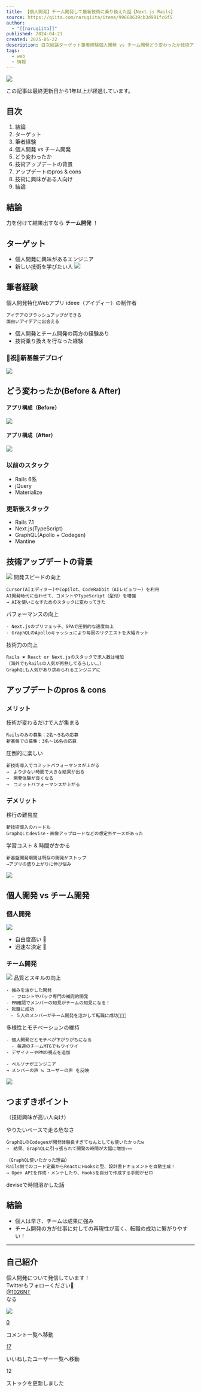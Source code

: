 ```yaml
---
title: 【個人開発】チーム開発して最新技術に乗り換えた話【Next.js Rails】
source: https://qiita.com/naruqiita/items/99668639cb3d991fc6f5
author:
  - "[[naruqiita]]"
published: 2024-04-21
created: 2025-05-22
description: 目次結論ターゲット筆者経験個人開発 vs チーム開発どう変わったか技術アップデートの背景アップデートのpros & cons技術に興味がある人向け結論結論力を付けて結果出すなら…
tags:
  - web
  - 情報
---
```

![](https://relay-dsp.ad-m.asia/dmp/sync/bizmatrix?pid=c3ed207b574cf11376&d=x18o8hduaj&uid=3516551)

この記事は最終更新日から1年以上が経過しています。

## 目次

1. 結論
2. ターゲット
3. 筆者経験
4. 個人開発 vs チーム開発
5. どう変わったか
6. 技術アップデートの背景
7. アップデートのpros & cons
8. 技術に興味がある人向け
9. 結論

## 結論

力を付けて結果出すなら **チーム開発** ！

## ターゲット

- 個人開発に興味があるエンジニア
- 新しい技術を学びたい人
[![](https://qiita-image-store.s3.ap-northeast-1.amazonaws.com/0/498701/014ea758-a4d0-1a6f-cca9-62f0e434ac61.png)](https://qiita-user-contents.imgix.net/https%3A%2F%2Fqiita-image-store.s3.ap-northeast-1.amazonaws.com%2F0%2F498701%2F014ea758-a4d0-1a6f-cca9-62f0e434ac61.png?ixlib=rb-4.0.0&auto=format&gif-q=60&q=75&s=93903c806b50ded110d95d3dd0169b0a)

## 筆者経験

個人開発特化Webアプリ ideee（アイディー）の制作者

```text
アイデアのブラッシュアップができる
面白いアイデアに出会える
```

- 個人開発とチーム開発の両方の経験あり
- 技術乗り換えを行なった経験

### 🎊祝🎊新基盤デプロイ

[![](https://qiita-image-store.s3.ap-northeast-1.amazonaws.com/0/498701/4ce7d94f-4e70-ad81-767f-e80d29f6a763.png)](https://qiita-user-contents.imgix.net/https%3A%2F%2Fqiita-image-store.s3.ap-northeast-1.amazonaws.com%2F0%2F498701%2F4ce7d94f-4e70-ad81-767f-e80d29f6a763.png?ixlib=rb-4.0.0&auto=format&gif-q=60&q=75&s=e4b297f189112263c15088694fc72752)

## どう変わったか(Before & After)

#### アプリ構成（Before）

[![](https://qiita-user-contents.imgix.net/https%3A%2F%2Fcamo.qiitausercontent.com%2Fa3c9b49b868150bffac3dab5be0a21a814cd4d29%2F68747470733a2f2f71696974612d696d6167652d73746f72652e73332e61702d6e6f727468656173742d312e616d617a6f6e6177732e636f6d2f302f3439383730312f66306331643435372d383862662d626662622d363261332d3633663538363664353839372e706e67?ixlib=rb-4.0.0&auto=format&gif-q=60&q=75&s=9552aaea5c94cad02bfee3b096708106)](https://qiita-user-contents.imgix.net/https%3A%2F%2Fcamo.qiitausercontent.com%2Fa3c9b49b868150bffac3dab5be0a21a814cd4d29%2F68747470733a2f2f71696974612d696d6167652d73746f72652e73332e61702d6e6f727468656173742d312e616d617a6f6e6177732e636f6d2f302f3439383730312f66306331643435372d383862662d626662622d363261332d3633663538363664353839372e706e67?ixlib=rb-4.0.0&auto=format&gif-q=60&q=75&s=9552aaea5c94cad02bfee3b096708106)

#### アプリ構成（After）

[![](https://qiita-image-store.s3.ap-northeast-1.amazonaws.com/0/498701/ebea61c7-ed2e-c781-a376-a8adf9f9ee2c.png)](https://qiita-user-contents.imgix.net/https%3A%2F%2Fqiita-image-store.s3.ap-northeast-1.amazonaws.com%2F0%2F498701%2Febea61c7-ed2e-c781-a376-a8adf9f9ee2c.png?ixlib=rb-4.0.0&auto=format&gif-q=60&q=75&s=9e58a3339e5746f28d52e2e14fa26dd4)

### 以前のスタック

- Rails 6系
- jQuery
- Materialize

### 更新後スタック

- Rails 7.1
- Next.js(TypeScript)
- GraphQL(Apollo + Codegen)
- Mantine

## 技術アップデートの背景

[![](https://qiita-image-store.s3.ap-northeast-1.amazonaws.com/0/498701/6369c2d2-4b31-95da-c64e-5250d18c83b4.png)](https://qiita-user-contents.imgix.net/https%3A%2F%2Fqiita-image-store.s3.ap-northeast-1.amazonaws.com%2F0%2F498701%2F6369c2d2-4b31-95da-c64e-5250d18c83b4.png?ixlib=rb-4.0.0&auto=format&gif-q=60&q=75&s=8a92ae243727816078432cb0c698af1a) 開発スピードの向上

```text
Cursor(AIエディター)やCopilot、CodeRabbit（AIレビュワー）を利用
AI開発時代に合わせて、コメントやTypeScript（型付）を増強
→ AIを使いこなすためのスタックに変わってきた
```

パフォーマンスの向上

```text
- Next.jsのプリフェッチ、SPAで圧倒的な速度向上
- GraphQLのApolloキャッシュにより毎回のリクエストを大幅カット
```

技術力の向上

```text
Rails ✖️ React or Next.jsのスタックで求人数は増加
（海外でもRailsの人気が再熱してるらしい。。）
GraphQLも人気があり求められるエンジニアに
```

## アップデートのpros & cons

### メリット

技術が変わるだけで人が集まる

```text
Railsのみの募集：2名〜5名の応募
新基盤での募集：3名〜16名の応募
```

圧倒的に楽しい

```text
新技術導入でコミットパフォーマンスが上がる
→　より少ない時間で大きな結果が出る
→　開発体験が良くなる
→　コミットパフォーマンスが上がる
```

### デメリット

移行の難易度

```text
新技術導入のハードル
GraphQLとdevise・画像アップロードなどの想定外ケースがあった
```

学習コスト & 時間がかかる

```text
新基盤開発期間は既存の開発がストップ
→アプリの盛り上がりに伸び悩み
```

[![](https://qiita-image-store.s3.ap-northeast-1.amazonaws.com/0/498701/7935a95a-fc89-9c35-4f11-250170b0e3b8.png)](https://qiita-user-contents.imgix.net/https%3A%2F%2Fqiita-image-store.s3.ap-northeast-1.amazonaws.com%2F0%2F498701%2F7935a95a-fc89-9c35-4f11-250170b0e3b8.png?ixlib=rb-4.0.0&auto=format&gif-q=60&q=75&s=46120fe1c5bad9e182a64868f875fb7e)

## 個人開発 vs チーム開発

### 個人開発

[![](https://qiita-image-store.s3.ap-northeast-1.amazonaws.com/0/498701/6bb5c9d5-8f3b-46c2-e2e5-f02954244774.png)](https://qiita-user-contents.imgix.net/https%3A%2F%2Fqiita-image-store.s3.ap-northeast-1.amazonaws.com%2F0%2F498701%2F6bb5c9d5-8f3b-46c2-e2e5-f02954244774.png?ixlib=rb-4.0.0&auto=format&gif-q=60&q=75&s=fba7a77f25e88a53ebea9a5eacdbafae)
- 自由度高い 🚀
- 迅速な決定 💨

### チーム開発

[![](https://qiita-image-store.s3.ap-northeast-1.amazonaws.com/0/498701/a623aaf7-2fc3-1d4b-b437-741f64802bf1.png)](https://qiita-user-contents.imgix.net/https%3A%2F%2Fqiita-image-store.s3.ap-northeast-1.amazonaws.com%2F0%2F498701%2Fa623aaf7-2fc3-1d4b-b437-741f64802bf1.png?ixlib=rb-4.0.0&auto=format&gif-q=60&q=75&s=9f6ef141ca5e2b7db0e60f365bf86d39) 品質とスキルの向上

```text
- 強みを活かした開発
  - フロントやバック専門の補完的開発
- PR確認でメンバーの知見がチームの知見になる！
- 転職に成功　
　- ５人のメンバーがチーム開発を活かして転職に成功🚀🚀🚀
```

多様性とモチベーションの維持

```text
- 個人開発だとモチベが下がりがちになる
  - 毎週のチームMTGでもワイワイ
- デザイナーやPMの視点を追加

- ペルソナがエンジニア
→ メンバーの声 ≒ ユーザーの声 を反映
```

[![](https://qiita-image-store.s3.ap-northeast-1.amazonaws.com/0/498701/0cb856ab-3dd5-ef8c-b668-1eee869fb1f7.png)](https://qiita-user-contents.imgix.net/https%3A%2F%2Fqiita-image-store.s3.ap-northeast-1.amazonaws.com%2F0%2F498701%2F0cb856ab-3dd5-ef8c-b668-1eee869fb1f7.png?ixlib=rb-4.0.0&auto=format&gif-q=60&q=75&s=3fdf488cbd7a7c5b7c51d232601e9751)

## つまずきポイント

（技術興味が高い人向け）

やりたいベースで走る危なさ

```text
GraphQLのCodegenが開発体験良すぎてなんとしても使いたかったw
→　結果、GraphQLに引っ張られて開発の時間が大幅に増加💀💀💀

（GraphQL使いたかった理由）
Rails側でのコード定義からReactにHooksと型、設計書ドキュメントを自動生成！
→ Open APIを作成・メンテしたり、Hooksを自分で作成する手間がゼロ
```

deviseで時間溶かした話

## 結論

- 個人は早さ、チームは成果に強み
- チーム開発の方が仕事に対しての再現性が高く、転職の成功に繋がりやすい！

---

## 自己紹介

個人開発について発信しています！  
Twitterもフォローください👏  
[@1026NT](https://twitter.com/1026NT)  
なる

[![](https://qiita-image-store.s3.ap-northeast-1.amazonaws.com/0/498701/3db40e7d-3213-be1f-8650-c6ad5dff69c9.jpeg)](https://qiita-user-contents.imgix.net/https%3A%2F%2Fqiita-image-store.s3.ap-northeast-1.amazonaws.com%2F0%2F498701%2F3db40e7d-3213-be1f-8650-c6ad5dff69c9.jpeg?ixlib=rb-4.0.0&auto=format&gif-q=60&q=75&s=2793b33bef75d8259cfdc7e8369e4f6f)

[0](https://qiita.com/naruqiita/items/#comments)

コメント一覧へ移動

[17](https://qiita.com/naruqiita/items/99668639cb3d991fc6f5/likers)

いいねしたユーザー一覧へ移動

12

ストックを更新しました
